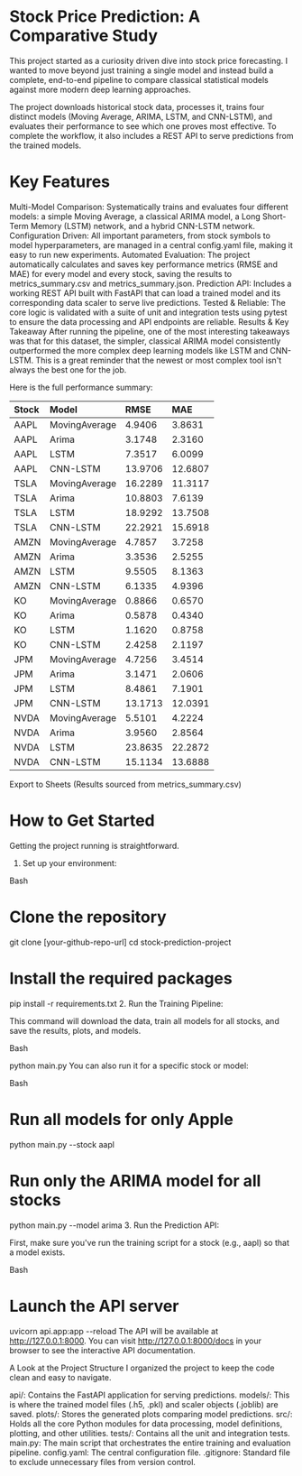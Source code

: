 # Stock Price Prediction: A Comparative Study
This project started as a curiosity driven dive into stock price forecasting. I wanted to move beyond just training a single model and instead build a complete, end-to-end pipeline to compare classical statistical models against more modern deep learning approaches.

The project downloads historical stock data, processes it, trains four distinct models (Moving Average, ARIMA, LSTM, and CNN-LSTM), and evaluates their performance to see which one proves most effective. To complete the workflow, it also includes a REST API to serve predictions from the trained models.

# Key Features
Multi-Model Comparison: Systematically trains and evaluates four different models: a simple Moving Average, a classical ARIMA model, a Long Short-Term Memory (LSTM) network, and a hybrid CNN-LSTM network.
Configuration Driven: All important parameters, from stock symbols to model hyperparameters, are managed in a central config.yaml file, making it easy to run new experiments.
Automated Evaluation: The project automatically calculates and saves key performance metrics (RMSE and MAE) for every model and every stock, saving the results to metrics_summary.csv and metrics_summary.json.
Prediction API: Includes a working REST API built with FastAPI that can load a trained model and its corresponding data scaler to serve live predictions.
Tested & Reliable: The core logic is validated with a suite of unit and integration tests using pytest to ensure the data processing and API endpoints are reliable.
Results & Key Takeaway
After running the pipeline, one of the most interesting takeaways was that for this dataset, the simpler, classical ARIMA model consistently outperformed the more complex deep learning models like LSTM and CNN-LSTM. This is a great reminder that the newest or most complex tool isn't always the best one for the job.

Here is the full performance summary:

| Stock | Model | RMSE | MAE |
| :--- | :--- | :--- | :--- |
| AAPL | MovingAverage | 4.9406 | 3.8631 |
| AAPL | Arima | 3.1748 | 2.3160 |
| AAPL | LSTM | 7.3517 | 6.0099 |
| AAPL | CNN-LSTM | 13.9706 | 12.6807 |
| TSLA | MovingAverage | 16.2289 | 11.3117 |
| TSLA | Arima | 10.8803 | 7.6139 |
| TSLA | LSTM | 18.9292 | 13.7508 |
| TSLA | CNN-LSTM | 22.2921 | 15.6918 |
| AMZN | MovingAverage | 4.7857 | 3.7258 |
| AMZN | Arima | 3.3536 | 2.5255 |
| AMZN | LSTM | 9.5505 | 8.1363 |
| AMZN | CNN-LSTM | 6.1335 | 4.9396 |
| KO | MovingAverage | 0.8866 | 0.6570 |
| KO | Arima | 0.5878 | 0.4340 |
| KO | LSTM | 1.1620 | 0.8758 |
| KO | CNN-LSTM | 2.4258 | 2.1197 |
| JPM | MovingAverage | 4.7256 | 3.4514 |
| JPM | Arima | 3.1471 | 2.0606 |
| JPM | LSTM | 8.4861 | 7.1901 |
| JPM | CNN-LSTM | 13.1713 | 12.0391 |
| NVDA | MovingAverage | 5.5101 | 4.2224 |
| NVDA | Arima | 3.9560 | 2.8564 |
| NVDA | LSTM | 23.8635 | 22.2872 |
| NVDA | CNN-LSTM | 15.1134 | 13.6888 |

Export to Sheets
(Results sourced from metrics_summary.csv)

# How to Get Started
Getting the project running is straightforward.

1. Set up your environment:

Bash

# Clone the repository
git clone [your-github-repo-url]
cd stock-prediction-project

# Install the required packages
pip install -r requirements.txt
2. Run the Training Pipeline:

This command will download the data, train all models for all stocks, and save the results, plots, and models.

Bash

python main.py
You can also run it for a specific stock or model:

Bash

# Run all models for only Apple
python main.py --stock aapl

# Run only the ARIMA model for all stocks
python main.py --model arima
3. Run the Prediction API:

First, make sure you've run the training script for a stock (e.g., aapl) so that a model exists.

Bash

# Launch the API server
uvicorn api.app:app --reload
The API will be available at http://127.0.0.1:8000. You can visit http://127.0.0.1:8000/docs in your browser to see the interactive API documentation.

A Look at the Project Structure
I organized the project to keep the code clean and easy to navigate.

api/: Contains the FastAPI application for serving predictions.
models/: This is where the trained model files (.h5, .pkl) and scaler objects (.joblib) are saved.
plots/: Stores the generated plots comparing model predictions.
src/: Holds all the core Python modules for data processing, model definitions, plotting, and other utilities.
tests/: Contains all the unit and integration tests.
main.py: The main script that orchestrates the entire training and evaluation pipeline.
config.yaml: The central configuration file.
.gitignore: Standard file to exclude unnecessary files from version control.